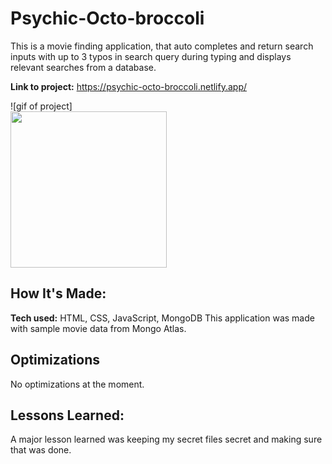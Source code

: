 # Psychic-Octo-broccoli
This is a movie finding application, that auto completes and return search inputs with up to 3 typos in search query during typing and displays relevant searches from a database.

**Link to project:** https://psychic-octo-broccoli.netlify.app/

![gif of project] <br>
<img src="https://github.com/deesclouds/psychic-octo-broccoli/blob/main/psychic-octo-broccoli.gif" width="250" height="auto"/>

## How It's Made:

**Tech used:** HTML, CSS, JavaScript, MongoDB
This application was made with sample movie data from Mongo Atlas. 


## Optimizations
No optimizations at the moment. 

## Lessons Learned:
A major lesson learned was keeping my secret files secret and making sure that was done. 


